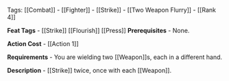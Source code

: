 Tags: [[Combat]] - [[Fighter]] - [[Strike]] - [[Two Weapon Flurry]] - [[Rank 4]]

**Feat Tags** - [[Strike]] [[Flourish]] [[Press]]
**Prerequisites** - None.

**Action Cost** - [[Action 1]]

**Requirements** - You are wielding two [[Weapon]]s, each in a different hand.

**Description** - [[Strike]] twice, once with each [[Weapon]].